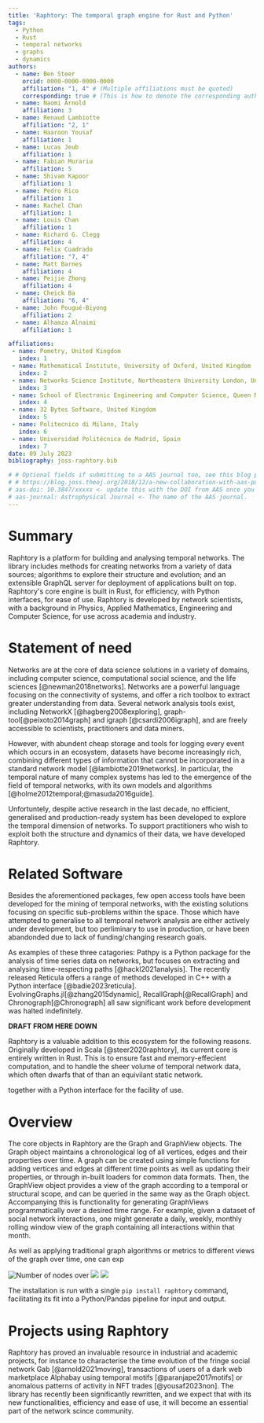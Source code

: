 ```yaml
---
title: 'Raphtory: The temporal graph engine for Rust and Python'
tags:
  - Python
  - Rust
  - temporal networks
  - graphs
  - dynamics
authors:
  - name: Ben Steer
    orcid: 0000-0000-0000-0000
    affiliation: "1, 4" # (Multiple affiliations must be quoted)
    corresponding: true # (This is how to denote the corresponding author)
  - name: Naomi Arnold
    affiliation: 3
  - name: Renaud Lambiotte
    affiliation: "2, 1"
  - name: Haaroon Yousaf
    affiliation: 1
  - name: Lucas Jeub
    affiliation: 1
  - name: Fabian Murariu
    affiliation: 5
  - name: Shivam Kapoor
    affiliation: 1
  - name: Pedro Rico
    affiliation: 1
  - name: Rachel Chan
    affiliation: 1
  - name: Louis Chan
    affiliation: 1
  - name: Richard G. Clegg
    affiliation: 4
  - name: Felix Cuadrado
    affiliation: "7, 4"
  - name: Matt Barnes
    affiliation: 4
  - name: Peijie Zhong
    affiliation: 4
  - name: Cheick Ba
    affiliation: "6, 4"
  - name: John Pougué-Biyong
    affiliation: 2
  - name: Alhamza Alnaimi
    affiliation: 1

affiliations:
 - name: Pometry, United Kingdom
   index: 1
 - name: Mathematical Institute, University of Oxford, United Kingdom
   index: 2
 - name: Networks Science Institute, Northeastern University London, United Kingdom
   index: 3
 - name: School of Electronic Engineering and Computer Science, Queen Mary University of London, United Kingdom
   index: 4
 - name: 32 Bytes Software, United Kingdom
   index: 5
 - name: Politecnico di Milano, Italy
   index: 6
 - name: Universidad Politécnica de Madrid, Spain
   index: 7
date: 09 July 2023 
bibliography: joss-raphtory.bib

# # Optional fields if submitting to a AAS journal too, see this blog post:
# # https://blog.joss.theoj.org/2018/12/a-new-collaboration-with-aas-publishing
# aas-doi: 10.3847/xxxxx <- update this with the DOI from AAS once you know it.
# aas-journal: Astrophysical Journal <- The name of the AAS journal.
---
```


# Summary

Raphtory is a platform for building and analysing temporal networks. The library includes methods for creating networks from a variety of data sources; algorithms to explore their structure and evolution; and an extensible GraphQL server for deployment of applications built on top. Raphtory's core engine is built in Rust, for efficiency, with Python interfaces, for ease of use. Raphtory is developed by network scientists, with a background in Physics, Applied Mathematics, Engineering and Computer Science, for use across academia and industry.


# Statement of need

Networks are at the core of data science solutions in a variety of domains, including computer science, computational social science, and the life sciences [@newman2018networks]. Networks are a powerful language focusing on the connectivity of systems, and offer a rich toolbox to extract greater understanding from data. Several network analysis tools exist, including NetworkX [@hagberg2008exploring], graph-tool[@peixoto2014graph]  and igraph [@csardi2006igraph], and are freely accessible to scientists, practitioners and data miners.

However, with abundent cheap storage and tools for logging every event which occurs in an ecosystem, datasets have become increasingly rich, combining different types of information that cannot be incorporated in a standard network model [@lambiotte2019networks]. In particular, the temporal nature of many complex systems has led to the emergence of the field of temporal networks, with its own models and algorithms [@holme2012temporal;@masuda2016guide].

Unfortuntely, despite active research in the last decade, no efficient, generalised and production-ready system has been developed to explore the temporal dimension of networks. To support practitioners who wish to exploit both the structure and dynamics of their data, we have developed Raphtory.

# Related Software

Besides the aforementioned packages, few open access tools have been developed for the mining of temporal networks, with the existing solutions focusing on specific sub-problems within the space. Those which have attempted to generalise to all temporal network analysis are either actively under development, but too perliminary to use in production, or have been abandonded due to lack of funding/changing research goals.

As examples of these three catagories: Pathpy is a Python package for the analysis of time series data on networks, but focuses on extracting and analysing time-respecting paths [@hackl2021analysis]. The recently released Reticula offers a range of methods developed in C++ with a Python interface [@badie2023reticula]. EvolvingGraphs.jl[@zhang2015dynamic], RecallGraph[@RecallGraph] and Chronograph[@Chronograph] all saw significant work before development was halted indefinitely.


**DRAFT FROM HERE DOWN**

Raphtory is a valuable addition to this ecosystem for the following reasons. Originally developed in Scala [@steer2020raphtory], its current core is entirely written in Rust. This is to ensure fast and memory-effecient computation, and to handle the sheer volume of temporal network data, which often dwarfs that of than an equivilant static network.

together with a Python interface for the facility of use.

# Overview

The core objects in Raphtory are the Graph and GraphView objects. The Graph object maintains a chronological log of all vertices, edges and their properties over time. A graph can be created using simple functions for adding vertices and edges at different time points as well as updating their properties, or through in-built loaders for common data formats. Then, the GraphView object provides a view of the graph according to a temporal or structural scope, and can be queried in the same way as the Graph object. Accompanying this is functionality for generating GraphViews programmatically over a desired time range. For example, given a dataset of social network interactions, one might generate a daily, weekly, monthly rolling window view of the graph containing all interactions within that month.

As well as applying traditional graph algorithms or metrics to different views of the graph over time, one can exp

![Number of nodes over](https://hackmd.io/_uploads/BkS5uRgP2.png) ![](https://hackmd.io/_uploads/BJgo_CxP3.png) ![](https://hackmd.io/_uploads/HJb3uAgv2.png)

The installation is run with a single `pip install raphtory` command, facilitating its fit into a Python/Pandas pipeline for input and output.

# Projects using Raphtory

Raphtory has proved an invaluable resource in industrial and academic projects, for instance to characterise the time evolution of the fringe social network Gab [@arnold2021moving], transactions of users of a dark web marketplace Alphabay using temporal motifs [@paranjape2017motifs] or anomalous patterns of activity in NFT trades [@yousaf2023non]. The library has recently been significantly rewritten, and we expect that with its new functionalities, efficiency and ease of use, it will become an essential part of the network scince community.